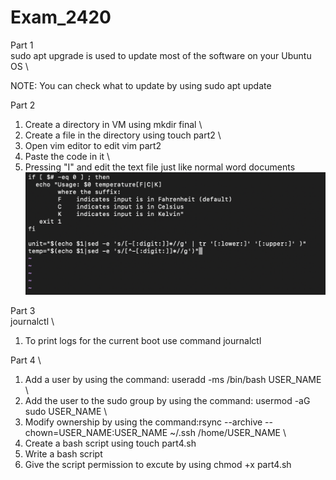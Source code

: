 # Exam_2420
Part 1 \
sudo apt upgrade is used to update most of the software on your Ubuntu OS \

NOTE: You can check what to update by using sudo apt update

Part 2 
1. Create a directory in VM using mkdir final \
2. Create a file in the directory using touch part2 \
3. Open vim editor to edit vim part2
4. Paste the code in it \
5. Pressing "I" and edit the text file just like normal word documents
![](Part2.png)

Part 3 \
journalctl \
1. To print logs for the current boot use command journalctl


Part 4 \
1. Add a user by using the command: useradd -ms /bin/bash USER_NAME \
2. Add the user to the sudo group by using the command: usermod -aG sudo USER_NAME \
3. Modify ownership by using the command:rsync --archive --chown=USER_NAME:USER_NAME ~/.ssh /home/USER_NAME \
4. Create a bash script using touch part4.sh
5. Write a bash script 
6. Give the script permission to excute by using chmod +x part4.sh
